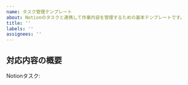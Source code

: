 ```yaml
---
name: タスク管理テンプレート
about: Notionのタスクと連携して作業内容を管理するための基本テンプレートです。
title: ''
labels: ''
assignees: ''
---
```


## 対応内容の概要

<!-- 変更内容を簡潔に記載してください -->

Notionタスク: <!-- タスクページへのリンクを記載してください -->
